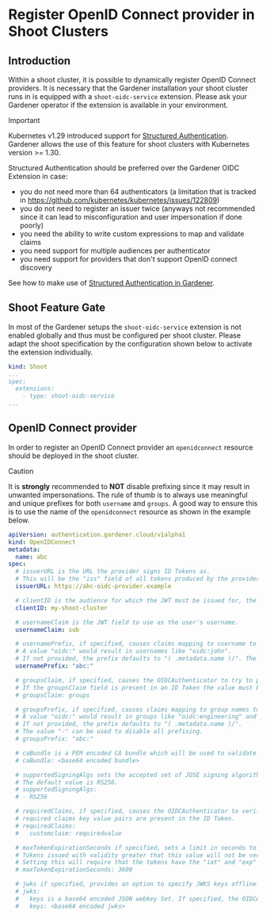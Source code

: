 # Register OpenID Connect provider in Shoot Clusters

## Introduction
Within a shoot cluster, it is possible to dynamically register OpenID Connect providers. It is necessary that the Gardener installation your shoot cluster runs in is equipped with a `shoot-oidc-service` extension. Please ask your Gardener operator if the extension is available in your environment.

> [!IMPORTANT]
> Kubernetes v1.29 introduced support for [Structured Authentication](https://kubernetes.io/blog/2024/04/25/structured-authentication-moves-to-beta/).
> Gardener allows the use of this feature for shoot clusters with Kubernetes version >= 1.30.
> 
> Structured Authentication should be preferred over the Gardener OIDC Extension in case:
>  - you do not need more than 64 authenticators (a limitation that is tracked in https://github.com/kubernetes/kubernetes/issues/122809)
>  - you do not need to register an issuer twice (anyways not recommended since it can lead to misconfiguration and user impersonation if done poorly)
>  - you need the ability to write custom expressions to map and validate claims
>  - you need support for multiple audiences per authenticator
>  - you need support for providers that don't support OpenID connect discovery
> 
> See how to make use of [Structured Authentication in Gardener](https://gardener.cloud/docs/gardener/shoot/shoot_access/#structured-authentication).

## Shoot Feature Gate

In most of the Gardener setups the `shoot-oidc-service` extension is not enabled globally and thus must be configured per shoot cluster. Please adapt the shoot specification by the configuration shown below to activate the extension individually.

```yaml
kind: Shoot
...
spec:
  extensions:
    - type: shoot-oidc-service
...
```

## OpenID Connect provider

In order to register an OpenID Connect provider an `openidconnect` resource should be deployed in the shoot cluster.

> [!CAUTION]
> It is **strongly** recommended to **NOT** disable prefixing since it may result in unwanted impersonations. 
> The rule of thumb is to always use meaningful and unique prefixes for both `username` and `groups`.
> A good way to ensure this is to use the name of the `openidconnect` resource as shown in the example below.


```yaml
apiVersion: authentication.gardener.cloud/v1alpha1
kind: OpenIDConnect
metadata:
  name: abc
spec:
  # issuerURL is the URL the provider signs ID Tokens as.
  # This will be the "iss" field of all tokens produced by the provider and is used for configuration discovery.
  issuerURL: https://abc-oidc-provider.example

  # clientID is the audience for which the JWT must be issued for, the "aud" field.
  clientID: my-shoot-cluster

  # usernameClaim is the JWT field to use as the user's username.
  usernameClaim: sub

  # usernamePrefix, if specified, causes claims mapping to username to be prefix with the provided value.
  # A value "oidc:" would result in usernames like "oidc:john".
  # If not provided, the prefix defaults to "( .metadata.name )/". The value "-" can be used to disable all prefixing.
  usernamePrefix: "abc:"

  # groupsClaim, if specified, causes the OIDCAuthenticator to try to populate the user's groups with an ID Token field.
  # If the groupsClaim field is present in an ID Token the value must be a string or list of strings.
  # groupsClaim: groups

  # groupsPrefix, if specified, causes claims mapping to group names to be prefixed with the value.
  # A value "oidc:" would result in groups like "oidc:engineering" and "oidc:marketing".
  # If not provided, the prefix defaults to "( .metadata.name )/".
  # The value "-" can be used to disable all prefixing.
  # groupsPrefix: "abc:"

  # caBundle is a PEM encoded CA bundle which will be used to validate the OpenID server's certificate. If unspecified, system's trusted certificates are used.
  # caBundle: <base64 encoded bundle>

  # supportedSigningAlgs sets the accepted set of JOSE signing algorithms that can be used by the provider to sign tokens.
  # The default value is RS256.
  # supportedSigningAlgs:
  # - RS256

  # requiredClaims, if specified, causes the OIDCAuthenticator to verify that all the
  # required claims key value pairs are present in the ID Token.
  # requiredClaims:
  #   customclaim: requiredvalue

  # maxTokenExpirationSeconds if specified, sets a limit in seconds to the maximum validity duration of a token.
  # Tokens issued with validity greater that this value will not be verified.
  # Setting this will require that the tokens have the "iat" and "exp" claims.
  # maxTokenExpirationSeconds: 3600

  # jwks if specified, provides an option to specify JWKS keys offline.
  # jwks:
  #   keys is a base64 encoded JSON webkey Set. If specified, the OIDCAuthenticator skips the request to the issuer's jwks_uri endpoint to retrieve the keys.
  #   keys: <base64 encoded jwks>
```
